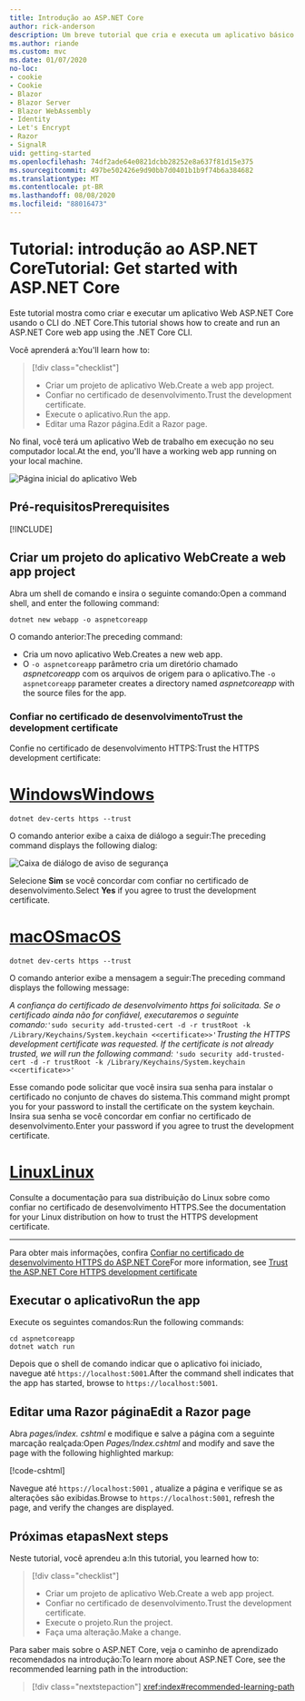 ```yaml
---
title: Introdução ao ASP.NET Core
author: rick-anderson
description: Um breve tutorial que cria e executa um aplicativo básico Olá, Mundo usando o ASP.NET Core.
ms.author: riande
ms.custom: mvc
ms.date: 01/07/2020
no-loc:
- cookie
- Cookie
- Blazor
- Blazor Server
- Blazor WebAssembly
- Identity
- Let's Encrypt
- Razor
- SignalR
uid: getting-started
ms.openlocfilehash: 74df2ade64e0821dcbb28252e8a637f81d15e375
ms.sourcegitcommit: 497be502426e9d90bb7d0401b1b9f74b6a384682
ms.translationtype: MT
ms.contentlocale: pt-BR
ms.lasthandoff: 08/08/2020
ms.locfileid: "88016473"
---
```

# <a name="tutorial-get-started-with-aspnet-core"></a><span data-ttu-id="33b2a-103">Tutorial: introdução ao ASP.NET Core</span><span class="sxs-lookup"><span data-stu-id="33b2a-103">Tutorial: Get started with ASP.NET Core</span></span>

<span data-ttu-id="33b2a-104">Este tutorial mostra como criar e executar um aplicativo Web ASP.NET Core usando o CLI do .NET Core.</span><span class="sxs-lookup"><span data-stu-id="33b2a-104">This tutorial shows how to create and run an ASP.NET Core web app using the .NET Core CLI.</span></span>

<span data-ttu-id="33b2a-105">Você aprenderá a:</span><span class="sxs-lookup"><span data-stu-id="33b2a-105">You'll learn how to:</span></span>

> [!div class="checklist"]
> * <span data-ttu-id="33b2a-106">Criar um projeto de aplicativo Web.</span><span class="sxs-lookup"><span data-stu-id="33b2a-106">Create a web app project.</span></span>
> * <span data-ttu-id="33b2a-107">Confiar no certificado de desenvolvimento.</span><span class="sxs-lookup"><span data-stu-id="33b2a-107">Trust the development certificate.</span></span>
> * <span data-ttu-id="33b2a-108">Execute o aplicativo.</span><span class="sxs-lookup"><span data-stu-id="33b2a-108">Run the app.</span></span>
> * <span data-ttu-id="33b2a-109">Editar uma Razor página.</span><span class="sxs-lookup"><span data-stu-id="33b2a-109">Edit a Razor page.</span></span>

<span data-ttu-id="33b2a-110">No final, você terá um aplicativo Web de trabalho em execução no seu computador local.</span><span class="sxs-lookup"><span data-stu-id="33b2a-110">At the end, you'll have a working web app running on your local machine.</span></span>

![Página inicial do aplicativo Web](_static/home-page.png)

## <a name="prerequisites"></a><span data-ttu-id="33b2a-112">Pré-requisitos</span><span class="sxs-lookup"><span data-stu-id="33b2a-112">Prerequisites</span></span>

[!INCLUDE[](~/includes/3.1-SDK.md)]

## <a name="create-a-web-app-project"></a><span data-ttu-id="33b2a-113">Criar um projeto do aplicativo Web</span><span class="sxs-lookup"><span data-stu-id="33b2a-113">Create a web app project</span></span>

<span data-ttu-id="33b2a-114">Abra um shell de comando e insira o seguinte comando:</span><span class="sxs-lookup"><span data-stu-id="33b2a-114">Open a command shell, and enter the following command:</span></span>

```dotnetcli
dotnet new webapp -o aspnetcoreapp
```

<span data-ttu-id="33b2a-115">O comando anterior:</span><span class="sxs-lookup"><span data-stu-id="33b2a-115">The preceding command:</span></span>

* <span data-ttu-id="33b2a-116">Cria um novo aplicativo Web.</span><span class="sxs-lookup"><span data-stu-id="33b2a-116">Creates a new web app.</span></span>  
* <span data-ttu-id="33b2a-117">O `-o aspnetcoreapp` parâmetro cria um diretório chamado *aspnetcoreapp* com os arquivos de origem para o aplicativo.</span><span class="sxs-lookup"><span data-stu-id="33b2a-117">The `-o aspnetcoreapp` parameter creates a directory named *aspnetcoreapp* with the source files for the app.</span></span>

### <a name="trust-the-development-certificate"></a><span data-ttu-id="33b2a-118">Confiar no certificado de desenvolvimento</span><span class="sxs-lookup"><span data-stu-id="33b2a-118">Trust the development certificate</span></span>

<span data-ttu-id="33b2a-119">Confie no certificado de desenvolvimento HTTPS:</span><span class="sxs-lookup"><span data-stu-id="33b2a-119">Trust the HTTPS development certificate:</span></span>

# <a name="windows"></a>[<span data-ttu-id="33b2a-120">Windows</span><span class="sxs-lookup"><span data-stu-id="33b2a-120">Windows</span></span>](#tab/windows)

```dotnetcli
dotnet dev-certs https --trust
```

<span data-ttu-id="33b2a-121">O comando anterior exibe a caixa de diálogo a seguir:</span><span class="sxs-lookup"><span data-stu-id="33b2a-121">The preceding command displays the following dialog:</span></span>

![Caixa de diálogo de aviso de segurança](~/getting-started/_static/cert.png)

<span data-ttu-id="33b2a-123">Selecione **Sim** se você concordar com confiar no certificado de desenvolvimento.</span><span class="sxs-lookup"><span data-stu-id="33b2a-123">Select **Yes** if you agree to trust the development certificate.</span></span>

# <a name="macos"></a>[<span data-ttu-id="33b2a-124">macOS</span><span class="sxs-lookup"><span data-stu-id="33b2a-124">macOS</span></span>](#tab/macos)

```dotnetcli
dotnet dev-certs https --trust
```

<span data-ttu-id="33b2a-125">O comando anterior exibe a mensagem a seguir:</span><span class="sxs-lookup"><span data-stu-id="33b2a-125">The preceding command displays the following message:</span></span>

<span data-ttu-id="33b2a-126">*A confiança do certificado de desenvolvimento https foi solicitada. Se o certificado ainda não for confiável, executaremos o seguinte comando:*`'sudo security add-trusted-cert -d -r trustRoot -k /Library/Keychains/System.keychain <<certificate>>'`</span><span class="sxs-lookup"><span data-stu-id="33b2a-126">*Trusting the HTTPS development certificate was requested. If the certificate is not already trusted, we will run the following command:* `'sudo security add-trusted-cert -d -r trustRoot -k /Library/Keychains/System.keychain <<certificate>>'`</span></span>

<span data-ttu-id="33b2a-127">Esse comando pode solicitar que você insira sua senha para instalar o certificado no conjunto de chaves do sistema.</span><span class="sxs-lookup"><span data-stu-id="33b2a-127">This command might prompt you for your password to install the certificate on the system keychain.</span></span> <span data-ttu-id="33b2a-128">Insira sua senha se você concordar em confiar no certificado de desenvolvimento.</span><span class="sxs-lookup"><span data-stu-id="33b2a-128">Enter your password if you agree to trust the development certificate.</span></span>

# <a name="linux"></a>[<span data-ttu-id="33b2a-129">Linux</span><span class="sxs-lookup"><span data-stu-id="33b2a-129">Linux</span></span>](#tab/linux)

<span data-ttu-id="33b2a-130">Consulte a documentação para sua distribuição do Linux sobre como confiar no certificado de desenvolvimento HTTPS.</span><span class="sxs-lookup"><span data-stu-id="33b2a-130">See the documentation for your Linux distribution on how to trust the HTTPS development certificate.</span></span>

---

<span data-ttu-id="33b2a-131">Para obter mais informações, confira [Confiar no certificado de desenvolvimento HTTPS do ASP.NET Core](xref:security/enforcing-ssl#trust-the-aspnet-core-https-development-certificate-on-windows-and-macos)</span><span class="sxs-lookup"><span data-stu-id="33b2a-131">For more information, see [Trust the ASP.NET Core HTTPS development certificate](xref:security/enforcing-ssl#trust-the-aspnet-core-https-development-certificate-on-windows-and-macos)</span></span>

## <a name="run-the-app"></a><span data-ttu-id="33b2a-132">Executar o aplicativo</span><span class="sxs-lookup"><span data-stu-id="33b2a-132">Run the app</span></span>

<span data-ttu-id="33b2a-133">Execute os seguintes comandos:</span><span class="sxs-lookup"><span data-stu-id="33b2a-133">Run the following commands:</span></span>

```dotnetcli
cd aspnetcoreapp
dotnet watch run
```

<span data-ttu-id="33b2a-134">Depois que o shell de comando indicar que o aplicativo foi iniciado, navegue até `https://localhost:5001`.</span><span class="sxs-lookup"><span data-stu-id="33b2a-134">After the command shell indicates that the app has started, browse to `https://localhost:5001`.</span></span>

## <a name="edit-a-no-locrazor-page"></a><span data-ttu-id="33b2a-135">Editar uma Razor página</span><span class="sxs-lookup"><span data-stu-id="33b2a-135">Edit a Razor page</span></span>

<span data-ttu-id="33b2a-136">Abra *pages/index. cshtml* e modifique e salve a página com a seguinte marcação realçada:</span><span class="sxs-lookup"><span data-stu-id="33b2a-136">Open *Pages/Index.cshtml* and modify and save the page with the following highlighted markup:</span></span>

[!code-cshtml[](sample/index.cshtml?highlight=9)]

<span data-ttu-id="33b2a-137">Navegue até `https://localhost:5001` , atualize a página e verifique se as alterações são exibidas.</span><span class="sxs-lookup"><span data-stu-id="33b2a-137">Browse to `https://localhost:5001`, refresh the page, and verify the changes are displayed.</span></span>

## <a name="next-steps"></a><span data-ttu-id="33b2a-138">Próximas etapas</span><span class="sxs-lookup"><span data-stu-id="33b2a-138">Next steps</span></span>

<span data-ttu-id="33b2a-139">Neste tutorial, você aprendeu a:</span><span class="sxs-lookup"><span data-stu-id="33b2a-139">In this tutorial, you learned how to:</span></span>

> [!div class="checklist"]
> * <span data-ttu-id="33b2a-140">Criar um projeto de aplicativo Web.</span><span class="sxs-lookup"><span data-stu-id="33b2a-140">Create a web app project.</span></span>
> * <span data-ttu-id="33b2a-141">Confiar no certificado de desenvolvimento.</span><span class="sxs-lookup"><span data-stu-id="33b2a-141">Trust the development certificate.</span></span>
> * <span data-ttu-id="33b2a-142">Execute o projeto.</span><span class="sxs-lookup"><span data-stu-id="33b2a-142">Run the project.</span></span>
> * <span data-ttu-id="33b2a-143">Faça uma alteração.</span><span class="sxs-lookup"><span data-stu-id="33b2a-143">Make a change.</span></span>

<span data-ttu-id="33b2a-144">Para saber mais sobre o ASP.NET Core, veja o caminho de aprendizado recomendados na introdução:</span><span class="sxs-lookup"><span data-stu-id="33b2a-144">To learn more about ASP.NET Core, see the recommended learning path in the introduction:</span></span>

> [!div class="nextstepaction"]
> <xref:index#recommended-learning-path>
